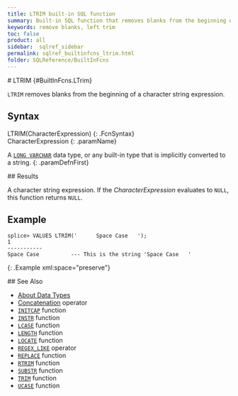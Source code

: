 ```yaml
---
title: LTRIM built-in SQL function
summary: Built-in SQL function that removes blanks from the beginning of a character expression
keywords: remove blanks, left trim
toc: false
product: all
sidebar:  sqlref_sidebar
permalink: sqlref_builtinfcns_ltrim.html
folder: SQLReference/BuiltInFcns
---
```

<section>
<div class="TopicContent" data-swiftype-index="true" markdown="1">
# LTRIM   {#BuiltInFcns.LTrim}

`LTRIM` removes blanks from the beginning of a character string
expression.

## Syntax

<div class="fcnWrapperWide" markdown="1">
    LTRIM(CharacterExpression)
{: .FcnSyntax}

</div>
<div class="paramList" markdown="1">
CharacterExpression
{: .paramName}

A [`LONG VARCHAR`](sqlref_datatypes_longvarchar.html) data type, or any
built-in type that is implicitly converted to a string.
{: .paramDefnFirst}

</div>
## Results

A character string expression. If the *CharacterExpression* evaluates to
`NULL`, this function returns `NULL`.

## Example

<div class="preWrapper" markdown="1">
    
    splice> VALUES LTRIM('      Space Case   ');
    1
    -----------
    Space Case      	--- This is the string 'Space Case   '
{: .Example xml:space="preserve"}

</div>
## See Also

* [About Data Types](sqlref_datatypes_numerictypes.html)
* [Concatenation](sqlref_builtinfcns_concat.html) operator
* [`INITCAP`](sqlref_builtinfcns_initcap.html) function
* [`INSTR`](sqlref_builtinfcns_instr.html) function
* [`LCASE`](sqlref_builtinfcns_lcase.html) function
* [`LENGTH`](sqlref_builtinfcns_length.html) function
* [`LOCATE`](sqlref_builtinfcns_locate.html) function
* [`REGEX_LIKE`](sqlref_builtinfcns_regexplike.html) operator
* [`REPLACE`](sqlref_builtinfcns_replace.html) function
* [`RTRIM`](sqlref_builtinfcns_rtrim.html) function
* [`SUBSTR`](sqlref_builtinfcns_substr.html) function
* [`TRIM`](sqlref_builtinfcns_trim.html) function
* [`UCASE`](sqlref_builtinfcns_ucase.html) function

</div>
</section>

